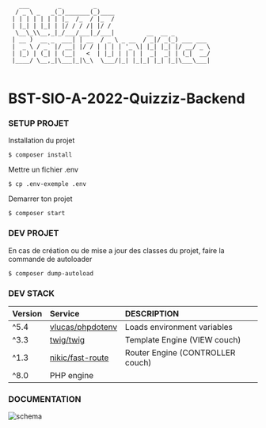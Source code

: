 ````
   ___        _         _                                
  / _ \ _   _(_)_______(_)____                           
 | | | | | | | |_  /_  / |_  /                           
 | |_| | |_| | |/ / / /| |/ /                            
  \__\_\\__,_|_/___/___|_/___|         __  __ _          
 | __ )  __ _  ___| | __  / _ \ _ __  / _|/ _(_) ___ ___ 
 |  _ \ / _` |/ __| |/ / | | | | '_ \| |_| |_| |/ __/ _ \
 | |_) | (_| | (__|   <  | |_| | | | |  _|  _| | (_|  __/
 |____/ \__,_|\___|_|\_\  \___/|_| |_|_| |_| |_|\___\___|
                                                         
````
# BST-SIO-A-2022-Quizziz-Backend

### SETUP PROJET
Installation du projet
````
$ composer install
````

Mettre un fichier .env
````
$ cp .env-exemple .env
````

Demarrer ton projet
````
$ composer start
````


### DEV PROJET
En cas de création ou de mise a jour des classes du projet, faire la commande de autoloader
````
$ composer dump-autoload 
````


### DEV STACK
| Version  | Service                                                                | DESCRIPTION                      |
|:---------|:-----------------------------------------------------------------------|:---------------------------------|
| ^5.4     | [vlucas/phpdotenv](https://packagist.org/packages/vlucas/phpdotenv)    | Loads environment variables      |
| ^3.3     | [twig/twig](https://packagist.org/packages/twig/twig)                  | Template Engine (VIEW couch)     |
| ^1.3     | [nikic/fast-route](https://packagist.org/packages/nikic/fast-route)    | Router Engine (CONTROLLER couch) |
| ^8.0     | PHP engine                                                             |                                  |  

### DOCUMENTATION

![schema](https://github.com/bfoujols/BST-SIO-A-2022-Quizziz-Backend/blob/main/docs/Concept-MVC.drawio.png?raw=true)
